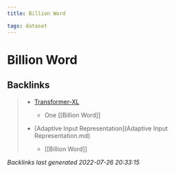 ```yaml
---
title: Billion Word

tags: dataset 
---
```


# Billion Word


























## Backlinks

> - [Transformer-XL](Transformer-XL.md)
>   - One [[Billion Word]]
>    
> - [Adaptive Input Representation](Adaptive Input Representation.md)
>   - [[Billion Word]]

_Backlinks last generated 2022-07-26 20:33:15_
